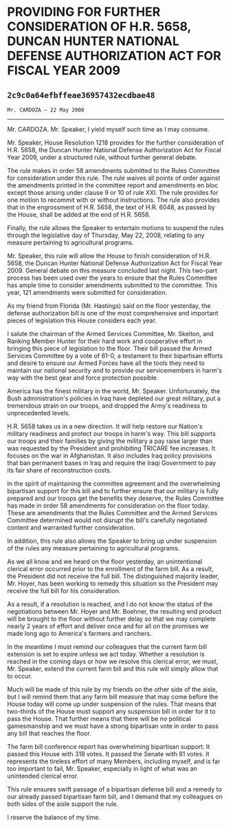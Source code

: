 # PROVIDING FOR FURTHER CONSIDERATION OF H.R. 5658, DUNCAN HUNTER  NATIONAL DEFENSE AUTHORIZATION ACT FOR FISCAL YEAR 2009
## `2c9c0a64efbffeae36957432ecdbae48`
`Mr. CARDOZA — 22 May 2008`

---


Mr. CARDOZA. Mr. Speaker, I yield myself such time as I may consume.

Mr. Speaker, House Resolution 1218 provides for the further 
consideration of H.R. 5658, the Duncan Hunter National Defense 
Authorization Act for Fiscal Year 2009, under a structured rule, 
without further general debate.

The rule makes in order 58 amendments submitted to the Rules 
Committee for consideration under this rule. The rule waives all points 
of order against the amendments printed in the committee report and 
amendments en bloc except those arising under clause 9 or 10 of rule 
XXI. The rule provides for one motion to recommit with or without 
instructions. The rule also provides that in the engrossment of H.R. 
5658, the text of H.R. 6048, as passed by the House, shall be added at 
the end of H.R. 5658.

Finally, the rule allows the Speaker to entertain motions to suspend 
the rules through the legislative day of Thursday, May 22, 2008, 
relating to any measure pertaining to agricultural programs.

Mr. Speaker, this rule will allow the House to finish consideration 
of H.R. 5658, the Duncan Hunter National Defense Authorization Act for 
Fiscal Year 2009. General debate on this measure concluded last night. 
This two-part process has been used over the years to ensure that the 
Rules Committee has ample time to consider amendments submitted to the 
committee. This year, 121 amendments were submitted for consideration.

As my friend from Florida (Mr. Hastings) said on the floor yesterday, 
the defense authorization bill is one of the most comprehensive and 
important pieces of legislation this House considers each year.

I salute the chairman of the Armed Services Committee, Mr. Skelton, 
and Ranking Member Hunter for their hard work and cooperative effort in 
bringing this piece of legislation to the floor. Their bill passed the 
Armed Services Committee by a vote of 61-0, a testament to their 
bipartisan efforts and desire to ensure our Armed Forces have all the 
tools they need to maintain our national security and to provide our 
servicemembers in harm's way with the best gear and force protection 
possible.

America has the finest military in the world, Mr. Speaker. 
Unfortunately, the Bush administration's policies in Iraq have depleted 
our great military, put a tremendous strain on our troops, and dropped 
the Army's readiness to unprecedented levels.

H.R. 5658 takes us in a new direction. It will help restore our 
Nation's military readiness and protect our troops in harm's way. This 
bill supports our troops and their families by giving the military a 
pay raise larger than was requested by the President and prohibiting 
TRICARE fee increases. It focuses on the war in Afghanistan. It also 
includes Iraq policy provisions that ban permanent bases in Iraq and 
require the Iraqi Government to pay its fair share of reconstruction 
costs.

In the spirit of maintaining the committee agreement and the 
overwhelming bipartisan support for this bill and to further ensure 
that our military is fully prepared and our troops get the benefits 
they deserve, the Rules Committee has made in order 58 amendments for 
consideration on the floor today. These are amendments that the Rules 
Committee and the Armed Services Committee determined would not disrupt 
the bill's carefully negotiated content and warranted further 
consideration.

In addition, this rule also allows the Speaker to bring up under 
suspension of the rules any measure pertaining to agricultural 
programs.

As we all know and we heard on the floor yesterday, an unintentional 
clerical error occurred prior to the enrollment of the farm bill. As a 
result, the President did not receive the full bill. The distinguished 
majority leader, Mr. Hoyer, has been working to remedy this situation 
so the President may receive the full bill for his consideration.

As a result, if a resolution is reached, and I do not know the status 
of the negotiations between Mr. Hoyer and Mr. Boehner, the resulting 
end product will be brought to the floor without further delay so that 
we may complete nearly 2 years of effort and deliver once and for all 
on the promises we made long ago to America's farmers and ranchers.

In the meantime I must remind our colleagues that the current farm 
bill extension is set to expire unless we act today. Whether a 
resolution is reached in the coming days or how we resolve this 
clerical error, we must, Mr. Speaker, extend the current farm bill and 
this rule will simply allow that to occur.



Much will be made of this rule by my friends on the other side of the 
aisle, but I will remind them that any farm bill measure that may come 
before the House today will come up under suspension of the rules. That 
means that two-thirds of the House must support any suspension bill in 
order for it to pass the House. That further means that there will be 
no political gamesmanship and we must have a strong bipartisan vote in 
order to pass any bill that reaches the floor.

The farm bill conference report has overwhelming bipartisan support. 
It passed this House with 318 votes. It passed the Senate with 81 
votes. It represents the tireless effort of many Members, including 
myself, and is far too important to fail, Mr. Speaker, especially in 
light of what was an unintended clerical error.

This rule ensures swift passage of a bipartisan defense bill and a 
remedy to our already passed bipartisan farm bill, and I demand that my 
colleagues on both sides of the aisle support the rule.

I reserve the balance of my time.